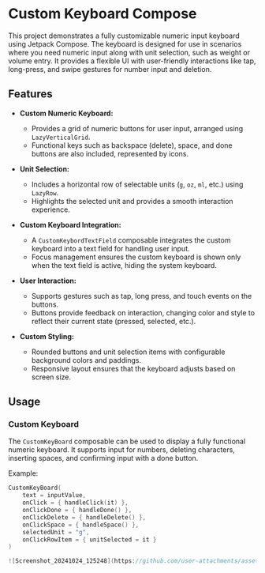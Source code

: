 # Custom Keyboard Compose

This project demonstrates a fully customizable numeric input keyboard using Jetpack Compose. The keyboard is designed for use in scenarios where you need numeric input along with unit selection, such as weight or volume entry. It provides a flexible UI with user-friendly interactions like tap, long-press, and swipe gestures for number input and deletion.

## Features

- **Custom Numeric Keyboard:**
  - Provides a grid of numeric buttons for user input, arranged using `LazyVerticalGrid`.
  - Functional keys such as backspace (delete), space, and done buttons are also included, represented by icons.
  
- **Unit Selection:**
  - Includes a horizontal row of selectable units (`g`, `oz`, `ml`, etc.) using `LazyRow`.
  - Highlights the selected unit and provides a smooth interaction experience.

- **Custom Keyboard Integration:**
  - A `CustomKeybordTextField` composable integrates the custom keyboard into a text field for handling user input.
  - Focus management ensures the custom keyboard is shown only when the text field is active, hiding the system keyboard.

- **User Interaction:**
  - Supports gestures such as tap, long press, and touch events on the buttons.
  - Buttons provide feedback on interaction, changing color and style to reflect their current state (pressed, selected, etc.).
  
- **Custom Styling:**
  - Rounded buttons and unit selection items with configurable background colors and paddings.
  - Responsive layout ensures that the keyboard adjusts based on screen size.

## Usage

### Custom Keyboard

The `CustomKeyBoard` composable can be used to display a fully functional numeric keyboard. It supports input for numbers, deleting characters, inserting spaces, and confirming input with a done button.

Example:
```kotlin
CustomKeyBoard(
    text = inputValue, 
    onClick = { handleClick(it) }, 
    onClickDone = { handleDone() }, 
    onClickDelete = { handleDelete() }, 
    onClickSpace = { handleSpace() },
    selectedUnit = "g",
    onClickRowItem = { unitSelected = it }
)

![Screenshot_20241024_125248](https://github.com/user-attachments/assets/d4935840-070e-4e34-b456-1e713d866f79)
